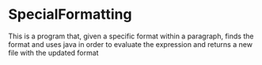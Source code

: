 # SpecialFormatting
This is a program that, given a specific format within a paragraph, finds the format and uses java in order to evaluate the expression and returns a new file with the updated format 
